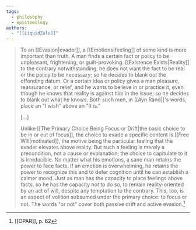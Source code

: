 ```yaml
---
tags:
  - philosophy
  - epistemology
authors:
  - "[[LiquidZulu]]"
---
```

>To an [[Evasion|evader]], a [[Emotions|feeling]] of some kind is more important than truth. A man finds a certain fact or policy to be unpleasant, frightening, or guilt-provoking. [[Existence Exists|Reality]] to the contrary notwithstanding, he does not want the fact to be real or the policy to be necessary; so he decides to blank out the offending datum. Or a certain idea or policy gives a man pleasure, reassurance, or relief, and he wants to believe in or practice it, even though he knows that reality is against him in the issue; so he decides to blank out what he knows. Both such men, in [[Ayn Rand]]'s words, place an "I wish" above an "It is."
>
>\[...]
>
>Unlike [[The Primary Choice Being Focus or Drift|the basic choice to be in or out of focus]], the choice to evade a specific content is [[Free Will|motivated]], the motive being the particular feeling that the evader elevates above reality. But such a feeling is merely a precondition, not a cause or explanation; the choice to capitulate to it is irreducible. No matter what his emotions, a sane man retains the power to face facts. If an emotion is overwhelming, he retains the power to recognize this and to defer cognition until he can establish a calmer mood. Just as man has the capacity to place feelings above facts, so he has the capacity *not* to do so, to remain reality-oriented by an act of will, despite any temptation to the contrary. This, too, is an aspect of volition subsumed under the primary choice: to focus or not. The words "or not" cover both passive drift and active evasion.[^1]

[^1]: [[OPAR]], p. 62